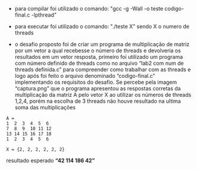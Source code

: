 - para compilar foi utilizado o comando: "gcc -g -Wall -o teste codigo-final.c -lpthread"

- para executar foi utilizado o comando: "./teste  X" sendo X o numero de threads


- o desafio proposto foi de criar um programa de multiplicação de matriz por um vetor a qual recebesse o número de threads e devolveria os resultados em um vetor resposta, primeiro foi utilizado um programa com número definido de threads como no arquivo “lab2 com num de threads definida.c” para compreender como trabalhar com as threads e logo após foi feito o arquivo denominado “codigo-final.c” implementando os requisitos do desafio.
Se percebe pela imagem “captura.png” que o programa apresentou as respostas corretas da multiplicação da matriz A pelo vetor X ao utilizar os números de threads 1,2,4, porém na escolha de 3 threads não houve resultado na ultima soma das multiplicações


```
A = 
1  2  3  4  5  6
7  8  9  10 11 12
13 14 15 16 17 18
1  2  3  4  5  6
```
```
X = {2, 2, 2, 2, 2, 2}
```

resultado esperado **“42 114 186 42”**
